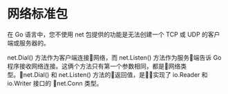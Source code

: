# **网络标准包**

在 Go 语言中，您不使用 net 包提供的功能是无法创建一个 TCP 或 UDP 的客户端或服务器的。

net.Dial() 方法作为客户端连接网络，而 net.Listen() 方法作为服务端告诉 Go 程序接收网络连接。这俩个方法只有第一个参数相同，都是网络类型。net.Dial() 和 net.Listen() 方法的返回值，是实现了 io.Reader 和 io.Writer 接口的 net.Conn 类型。